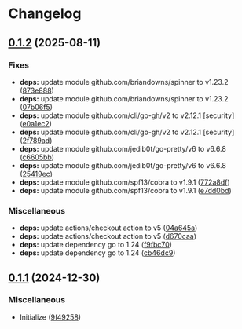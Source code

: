 # Changelog

## [0.1.2](https://github.com/shufo/gh-pr-stats/compare/v0.1.1...v0.1.2) (2025-08-11)


### Fixes

* **deps:** update module github.com/briandowns/spinner to v1.23.2 ([873e888](https://github.com/shufo/gh-pr-stats/commit/873e888360564936b0139a3be51ee226e55357cb))
* **deps:** update module github.com/briandowns/spinner to v1.23.2 ([07b06f5](https://github.com/shufo/gh-pr-stats/commit/07b06f595186743397dad873cfb15e3ad6cde22d))
* **deps:** update module github.com/cli/go-gh/v2 to v2.12.1 [security] ([e0a1ec2](https://github.com/shufo/gh-pr-stats/commit/e0a1ec248318351a8f09e3b19f28095007e24514))
* **deps:** update module github.com/cli/go-gh/v2 to v2.12.1 [security] ([2f789ad](https://github.com/shufo/gh-pr-stats/commit/2f789ada8e54555021819616c9992bb5eab78836))
* **deps:** update module github.com/jedib0t/go-pretty/v6 to v6.6.8 ([c6605bb](https://github.com/shufo/gh-pr-stats/commit/c6605bb2d4deb3286c33243735cfe023e46ee516))
* **deps:** update module github.com/jedib0t/go-pretty/v6 to v6.6.8 ([25419ec](https://github.com/shufo/gh-pr-stats/commit/25419ec036a4d1283990fde4d365bb043eeb54d4))
* **deps:** update module github.com/spf13/cobra to v1.9.1 ([772a8df](https://github.com/shufo/gh-pr-stats/commit/772a8df59b95558b0f016c0e7dde209c1fb654ac))
* **deps:** update module github.com/spf13/cobra to v1.9.1 ([e7dd0bd](https://github.com/shufo/gh-pr-stats/commit/e7dd0bdd15a58bbf45bcaf7c813053a60fd9b586))


### Miscellaneous

* **deps:** update actions/checkout action to v5 ([04a645a](https://github.com/shufo/gh-pr-stats/commit/04a645a90e1b2def8bf19b5233315f7d4d9ceb5f))
* **deps:** update actions/checkout action to v5 ([d670caa](https://github.com/shufo/gh-pr-stats/commit/d670caa8ac15466f659e4e64f4ee33ec9b62a855))
* **deps:** update dependency go to 1.24 ([f9fbc70](https://github.com/shufo/gh-pr-stats/commit/f9fbc70b1b0b32a86e1383c62f9fe52b0c3f9ebd))
* **deps:** update dependency go to 1.24 ([cb46dc9](https://github.com/shufo/gh-pr-stats/commit/cb46dc9c80788c1d5d735bf83d9b22d4d1d21820))

## [0.1.1](https://github.com/shufo/gh-pr-stats/compare/v0.1.0...v0.1.1) (2024-12-30)


### Miscellaneous

* Initialize ([9f49258](https://github.com/shufo/gh-pr-stats/commit/9f492582f0e7024cb32ad4b4d9bcda86e349fbee))
